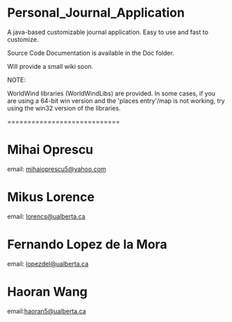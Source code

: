 Personal_Journal_Application
============================

A java-based customizable journal application. Easy to use and fast to customize.

Source Code Documentation is available in the Doc folder.

Will provide a small wiki soon.

NOTE:

WorldWind libraries (WorldWindLibs) are provided. In some cases, if you are using a 64-bit win version and
the 'places entry'/map is not working, try using the win32 version of the libraries.


============================

Mihai Oprescu
============================
email: mihaioprescu5@yahoo.com

Mikus Lorence
============================
email: lorencs@ualberta.ca

Fernando Lopez de la Mora
============================
email: lopezdel@ualberta.ca

Haoran Wang
============================
email:haoran5@ualberta.ca

